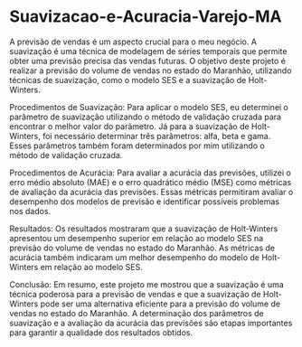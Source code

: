 # Suavizacao-e-Acuracia-Varejo-MA
A previsão de vendas é um aspecto crucial para o meu negócio. A suavização é uma técnica de modelagem de séries temporais que permite obter uma previsão precisa das vendas futuras. O objetivo deste projeto é realizar a previsão do volume de vendas no estado do Maranhão, utilizando técnicas de suavização, como o modelo SES e a suavização de Holt-Winters.

Procedimentos de Suavização:
Para aplicar o modelo SES, eu determinei o parâmetro de suavização utilizando o método de validação cruzada para encontrar o melhor valor do parâmetro. Já para a suavização de Holt-Winters, foi necessário determinar três parâmetros: alfa, beta e gama. Esses parâmetros também foram determinados por mim utilizando o método de validação cruzada.

Procedimentos de Acurácia:
Para avaliar a acurácia das previsões, utilizei o erro médio absoluto (MAE) e o erro quadrático médio (MSE) como métricas de avaliação da acurácia das previsões. Essas métricas permitiram avaliar o desempenho dos modelos de previsão e identificar possíveis problemas nos dados.

Resultados:
Os resultados mostraram que a suavização de Holt-Winters apresentou um desempenho superior em relação ao modelo SES na previsão do volume de vendas no estado do Maranhão. As métricas de acurácia também indicaram um melhor desempenho do modelo de Holt-Winters em relação ao modelo SES.

Conclusão:
Em resumo, este projeto me mostrou que a suavização é uma técnica poderosa para a previsão de vendas e que a suavização de Holt-Winters pode ser uma alternativa eficiente para a previsão do volume de vendas no estado do Maranhão. A determinação dos parâmetros de suavização e a avaliação da acurácia das previsões são etapas importantes para garantir a qualidade dos resultados obtidos.
